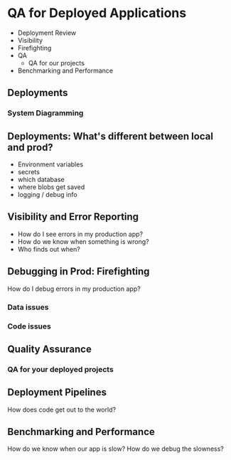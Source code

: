 # QA for Deployed Applications

- Deployment Review
- Visibility
- Firefighting
- QA
  - QA for our projects
- Benchmarking and Performance

## Deployments

### System Diagramming

## Deployments: What's different between local and prod?
- Environment variables
- secrets
- which database
- where blobs get saved
- logging / debug info

## Visibility and Error Reporting
- How do I see errors in my production app?
- How do we know when something is wrong?
- Who finds out when?

## Debugging in Prod: Firefighting
How do I debug errors in my production app?
### Data issues
### Code issues

## Quality Assurance
### QA for your deployed projects

## Deployment Pipelines
How does code get out to the world?

## Benchmarking and Performance
How do we know when our app is slow?
How do we debug the slowness?
